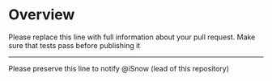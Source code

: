 # Overview

Please replace this line with full information about your pull request. Make sure that tests pass before publishing it

---

Please preserve this line to notify @iSnow (lead of this repository)
